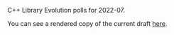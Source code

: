 C++ Library Evolution polls for 2022-07.

You can see a rendered copy of the current draft [here](https://api.csswg.org/bikeshed/?force=1&url=https://raw.githubusercontent.com/brycelelbach/wg21_p2610_2022_07_library_evolution_polls/main/2022_07_library_evolution_polls.bs).


